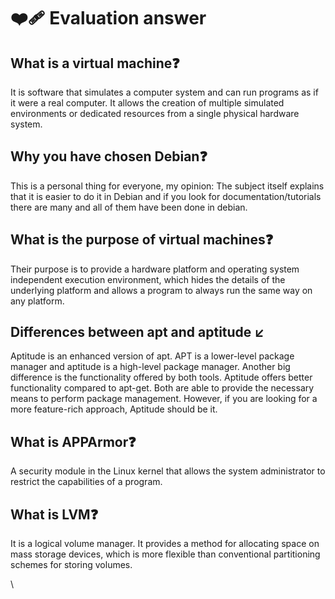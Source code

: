 # ❤️‍🩹 Evaluation answer

## What is a virtual machine❓



It is software that simulates a computer system and can run programs as if it were a real computer. It allows the creation of multiple simulated environments or dedicated resources from a single physical hardware system.

## Why you have chosen Debian❓



This is a personal thing for everyone, my opinion: The subject itself explains that it is easier to do it in Debian and if you look for documentation/tutorials there are many and all of them have been done in debian.

## What is the purpose of virtual machines❓



Their purpose is to provide a hardware platform and operating system independent execution environment, which hides the details of the underlying platform and allows a program to always run the same way on any platform.

## Differences between apt and aptitude ↙️



Aptitude is an enhanced version of apt. APT is a lower-level package manager and aptitude is a high-level package manager. Another big difference is the functionality offered by both tools. Aptitude offers better functionality compared to apt-get. Both are able to provide the necessary means to perform package management. However, if you are looking for a more feature-rich approach, Aptitude should be it.

## What is APPArmor❓

A security module in the Linux kernel that allows the system administrator to restrict the capabilities of a program.

## What is LVM❓

It is a logical volume manager. It provides a method for allocating space on mass storage devices, which is more flexible than conventional partitioning schemes for storing volumes.

\
